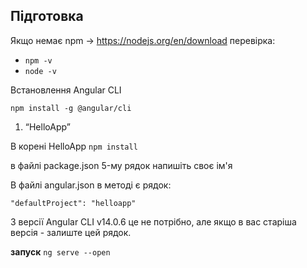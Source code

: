 ## Підготовка

Якщо немає npm -> https://nodejs.org/en/download
перевірка: 
- ```npm -v```
- ```node -v``` 

Встановлення Angular CLI

```npm install -g @angular/cli```

1) “HelloApp”

В корені HelloApp ```npm install```

в файлі package.json 5-му рядок напишіть своє ім'я 

В файлі angular.json в методі є рядок:

``` "defaultProject": "helloapp"  ```

З версії Angular CLI v14.0.6 це не потрібно, але якщо в вас старіша версія - залиште цей рядок.

**запуск** ```ng serve --open```